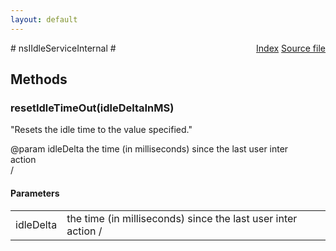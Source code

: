 ```yaml
---
layout: default
---
```

<div class='links' style='float:right'><a href="../index.html">Index</a>
<a href="http://dxr.mozilla.org/mozilla-central/source/widget/nsIIdleServiceInternal.idl">Source file</a>
</div>
# nsIIdleServiceInternal #

## Methods ##

### resetIdleTimeOut(idleDeltaInMS) ###
  
"Resets the idle time to the value specified."  
  
@param idleDelta the time (in milliseconds) since the last user inter  
                 action  
/  

#### Parameters ####

<table>

<tr>
<td>idleDelta</td>
<td>the time (in milliseconds) since the last user inter  
                 action  
/  
</td>
</tr>

</table>
